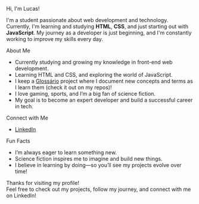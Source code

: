 Hi, I'm Lucas!

I'm a student passionate about web development and technology.  
Currently, I'm learning and studying **HTML**, **CSS**, and just starting out with **JavaScript**. My journey as a developer is just beginning, and I'm constantly working to improve my skills every day.


About Me

-  Currently studying and growing my knowledge in front-end web development.
-  Learning HTML and CSS, and exploring the world of JavaScript.
-  I keep a [Glossário](https://github.com/Lucas-Salvo/Glossario-Tecnico.git) project where I document new concepts and terms as I learn them (check it out on my repos)!
-  I love gaming, sports, and I’m a big fan of science fiction.
-  My goal is to become an expert developer and build a successful career in tech.


Connect with Me

- [LinkedIn](www.linkedin.com/in/lucas-corrêia-salvo-a9a490333)


Fun Facts

- I’m always eager to learn something new.
- Science fiction inspires me to imagine and build new things.
- I believe in learning by doing—so you’ll see my projects evolve over time!


Thanks for visiting my profile!  
Feel free to check out my projects, follow my journey, and connect with me on LinkedIn!

